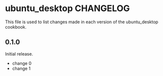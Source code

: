# ubuntu_desktop CHANGELOG

This file is used to list changes made in each version of the ubuntu_desktop cookbook.

## 0.1.0

Initial release.

- change 0
- change 1

